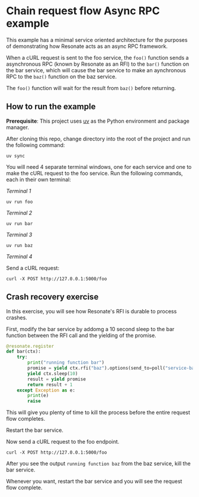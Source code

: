 # Chain request flow Async RPC example

This example has a minimal service oriented architecture for the purposes of demonstrating how Resonate acts as an async RPC framework.

When a cURL request is sent to the foo service, the `foo()` function sends a asynchronous RPC (known by Resonate as an RFI) to the `bar()` function on the bar service, which will cause the bar service to make an aynchronous RPC to the `baz()` function on the baz service.

The `foo()` function will wait for the result from `baz()` before returning.

## How to run the example

**Prerequisite**: This project uses [uv](https://docs.astral.sh/uv/) as the Python environment and package manager.

After cloning this repo, change directory into the root of the project and run the following command:

```shell
uv sync
```

You will need 4 separate terminal windows, one for each service and one to make the cURL request to the foo service.
Run the following commands, each in their own terminal:

_Terminal 1_

```shell
uv run foo
```

_Terminal 2_

```shell
uv run bar
```

_Terminal 3_

```shell
uv run baz
```

_Terminal 4_

Send a cURL request:

```shell
curl -X POST http://127.0.0.1:5000/foo
```

## Crash recovery exercise

In this exercise, you will see how Resonate's RFI is durable to process crashes.

First, modify the bar service by addomg a 10 second sleep to the bar function between the RFI call and the yielding of the promise.

```python
@resonate.register
def bar(ctx):
    try:
        print("running function bar")
        promise = yield ctx.rfi("baz").options(send_to=poll("service-baz"))
        yield ctx.sleep(10)
        result = yield promise
        return result + 1
    except Exception as e:
        print(e)
        raise
```

This will give you plenty of time to kill the process before the entire request flow completes.

Restart the bar service.

Now send a cURL request to the foo endpoint.

```shell
curl -X POST http://127.0.0.1:5000/foo
```

After you see the output `running function baz` from the baz service, kill the bar service.

Whenever you want, restart the bar service and you will see the request flow complete.
